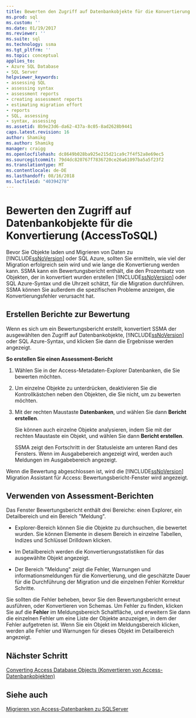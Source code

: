 ```yaml
---
title: Bewerten den Zugriff auf Datenbankobjekte für die Konvertierung (AccessToSQL) | Microsoft-Dokumentation
ms.prod: sql
ms.custom: ''
ms.date: 01/19/2017
ms.reviewer: ''
ms.suite: sql
ms.technology: ssma
ms.tgt_pltfrm: ''
ms.topic: conceptual
applies_to:
- Azure SQL Database
- SQL Server
helpviewer_keywords:
- assessing SQL
- assessing syntax
- assessment reports
- creating assessment reports
- estimating migration effort
- reports
- SQL, assessing
- syntax, assessing
ms.assetid: 8b9e23d6-da62-437a-8c05-8ad2628b9441
caps.latest.revision: 16
author: Shamikg
ms.author: Shamikg
manager: craigg
ms.openlocfilehash: dc8649b028ba925e215d21ca9c7f4f52a8e69ec5
ms.sourcegitcommit: 79d4dc820767f7836720ce26a61097ba5a5f23f2
ms.translationtype: MT
ms.contentlocale: de-DE
ms.lasthandoff: 08/16/2018
ms.locfileid: "40394278"
---
```

# <a name="assessing-access-database-objects-for-conversion-accesstosql"></a>Bewerten den Zugriff auf Datenbankobjekte für die Konvertierung (AccessToSQL)
Bevor Sie Objekte laden und Migrieren von Daten zu [!INCLUDE[ssNoVersion](../../includes/ssnoversion-md.md)] oder SQL Azure, sollten Sie ermitteln, wie viel der Migration erfolgreich sein wird und wie lange die Konvertierung werden kann. SSMA kann ein Bewertungsbericht enthält, die den Prozentsatz von Objekten, der in konvertiert wurden erstellen [!INCLUDE[ssNoVersion](../../includes/ssnoversion-md.md)] oder SQL Azure-Syntax und die Uhrzeit schätzt, für die Migration durchführen. SSMA können Sie außerdem die spezifischen Probleme anzeigen, die Konvertierungsfehler verursacht hat.  
  
## <a name="creating-assessment-reports"></a>Erstellen Berichte zur Bewertung  
Wenn es sich um ein Bewertungsbericht erstellt, konvertiert SSMA der ausgewählten den Zugriff auf Datenbankobjekte, [!INCLUDE[ssNoVersion](../../includes/ssnoversion-md.md)] oder SQL Azure-Syntax, und klicken Sie dann die Ergebnisse werden angezeigt.  
  
**So erstellen Sie einen Assessment-Bericht**  
  
1.  Wählen Sie in der Access-Metadaten-Explorer Datenbanken, die Sie bewerten möchten.  
  
2.  Um einzelne Objekte zu unterdrücken, deaktivieren Sie die Kontrollkästchen neben den Objekten, die Sie nicht, um zu bewerten möchten.  
  
3.  Mit der rechten Maustaste **Datenbanken**, und wählen Sie dann **Bericht erstellen**.  
  
    Sie können auch einzelne Objekte analysieren, indem Sie mit der rechten Maustaste ein Objekt, und wählen Sie dann **Bericht erstellen**.  
  
    SSMA zeigt den Fortschritt in der Statusleiste am unteren Rand des Fensters. Wenn im Ausgabebereich angezeigt wird, werden auch Meldungen im Ausgabebereich angezeigt.  
  
Wenn die Bewertung abgeschlossen ist, wird die [!INCLUDE[ssNoVersion](../../includes/ssnoversion-md.md)] Migration Assistant für Access: Bewertungsbericht-Fenster wird angezeigt.  
  
## <a name="using-assessment-reports"></a>Verwenden von Assessment-Berichten  
Das Fenster Bewertungsbericht enthält drei Bereiche: einen Explorer, ein Detailbereich und ein Bereich "Meldung".  
  
-   Explorer-Bereich können Sie die Objekte zu durchsuchen, die bewertet wurden. Sie können Elemente in diesem Bereich in einzelne Tabellen, Indizes und Schlüssel Drilldown klicken.  
  
-   Im Detailbereich werden die Konvertierungsstatistiken für das ausgewählte Objekt angezeigt.  
  
-   Der Bereich "Meldung" zeigt die Fehler, Warnungen und informationsmeldungen für die Konvertierung, und die geschätzte Dauer für die Durchführung der Migration und die einzelnen Fehler Korrektur Schritte.  
  
Sie sollten die Fehler beheben, bevor Sie den Bewertungsbericht erneut ausführen, oder Konvertieren von Schemas. Um Fehler zu finden, klicken Sie auf die **Fehler** im Meldungsbereich Schaltfläche, und erweitern Sie dann die einzelnen Fehler um eine Liste der Objekte anzuzeigen, in dem der Fehler aufgetreten ist. Wenn Sie ein Objekt im Meldungsbereich klicken, werden alle Fehler und Warnungen für dieses Objekt im Detailbereich angezeigt.  
  
## <a name="next-step"></a>Nächster Schritt  
[Converting Access Database Objects (Konvertieren von Access-Datenbankobjekten)](converting-access-database-objects-accesstosql.md)  
  
## <a name="see-also"></a>Siehe auch  
[Migrieren von Access-Datenbanken zu SQLServer](migrating-access-databases-to-sql-server-azure-sql-db-accesstosql.md)  
  
